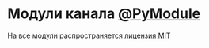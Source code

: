 # Модули канала [@PyModule](https://pymodule.t.me)
На все модули распространяется [лицензия MIT](https://github.com/fiksofficial/python-modules/blob/main/LICENSE)
